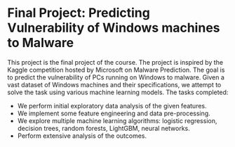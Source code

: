 # Final Project: Predicting Vulnerability of Windows machines to Malware
This project is the final project of the course. The project is inspired by the Kaggle competition hosted by Microsoft on Malware Prediction.
The goal is to predict the vulnerability of PCs running on Windows to malware. Given a vast dataset of Windows machines and their specifications, we attempt to solve the task using various machine learning models.
The tasks completed:
* We perform initial exploratory data analysis of the given features. 
* We implement some feature engineering and data pre-processing.
* We explore multiple machine learning algorithms: logistic regression, decision trees, random forests, LightGBM, neural networks.
* Perform extensive analysis of the outcomes.
